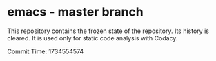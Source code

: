 # emacs - master branch

This repository contains the frozen state of the repository.
Its history is cleared. It is used only for static code
analysis with Codacy.

Commit Time: 1734554574